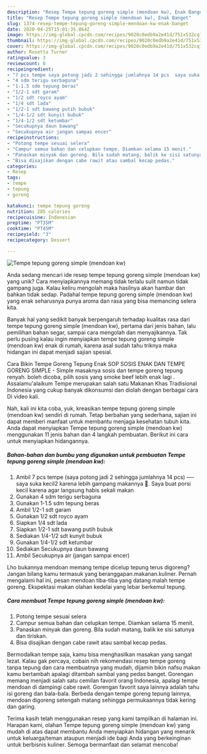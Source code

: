 ```yaml
---
description: "Resep Tempe tepung goreng simple (mendoan kw), Enak Banget"
title: "Resep Tempe tepung goreng simple (mendoan kw), Enak Banget"
slug: 1374-resep-tempe-tepung-goreng-simple-mendoan-kw-enak-banget
date: 2020-04-25T15:01:35.864Z
image: https://img-global.cpcdn.com/recipes/9020c0edb9a2e41d/751x532cq70/tempe-tepung-goreng-simple-mendoan-kw-foto-resep-utama.jpg
thumbnail: https://img-global.cpcdn.com/recipes/9020c0edb9a2e41d/751x532cq70/tempe-tepung-goreng-simple-mendoan-kw-foto-resep-utama.jpg
cover: https://img-global.cpcdn.com/recipes/9020c0edb9a2e41d/751x532cq70/tempe-tepung-goreng-simple-mendoan-kw-foto-resep-utama.jpg
author: Rosetta Turner
ratingvalue: 3
reviewcount: 8
recipeingredient:
- "7 pcs tempe saya potong jadi 2 sehingga jumlahnya 14 pcs  saya suka kecil2 karena lebih gampang makannya  Saya buat porsi kecil karena agar langsung habis sekali makan"
- "4 sdm terigu serbaguna"
- "1-1.5 sdm tepung beras"
- "1/2-1 sdt garam"
- "1/2 sdt royco ayam"
- "1/4 sdt lada"
- "1/2-1 sdt bawang putih bubuk"
- "1/4-1/2 sdt kunyit bubuk"
- "1/4-1/2 sdt ketumbar"
- "Secukupnya daun bawang"
- "Secukupnya air jangan sampai encer"
recipeinstructions:
- "Potong tempe sesuai selera"
- "Campur semua bahan dan celupkan tempe. Diamkan selama 15 menit."
- "Panaskan minyak dan goreng. Bila sudah matang, balik ke sisi satunya dan tiriskan."
- "Bisa disajikan dengan cabe rawit atau sambal kecap pedas."
categories:
- Resep
tags:
- tempe
- tepung
- goreng

katakunci: tempe tepung goreng 
nutrition: 285 calories
recipecuisine: Indonesian
preptime: "PT35M"
cooktime: "PT45M"
recipeyield: "3"
recipecategory: Dessert

---
```



![Tempe tepung goreng simple (mendoan kw)](https://img-global.cpcdn.com/recipes/9020c0edb9a2e41d/751x532cq70/tempe-tepung-goreng-simple-mendoan-kw-foto-resep-utama.jpg)

Anda sedang mencari ide resep tempe tepung goreng simple (mendoan kw) yang unik? Cara menyiapkannya memang tidak terlalu sulit namun tidak gampang juga. Kalau keliru mengolah maka hasilnya akan hambar dan bahkan tidak sedap. Padahal tempe tepung goreng simple (mendoan kw) yang enak seharusnya punya aroma dan rasa yang bisa memancing selera kita.

Banyak hal yang sedikit banyak berpengaruh terhadap kualitas rasa dari tempe tepung goreng simple (mendoan kw), pertama dari jenis bahan, lalu pemilihan bahan segar, sampai cara mengolah dan menyajikannya. Tak perlu pusing kalau ingin menyiapkan tempe tepung goreng simple (mendoan kw) enak di rumah, karena asal sudah tahu triknya maka hidangan ini dapat menjadi sajian spesial.

Cara Bikin Tempe Goreng Tepung Enak SOP SOSIS ENAK DAN TEMPE GORENG SIMPLE - Simple masaknya sosis dan tempe goreng tepung renyah. boleh dicoba, pilih sosis yang smoke beef lebih enak lagi . Assalamu&#39;alaikum Tempe merupakan salah satu Makanan Khas Tradisional Indonesia yang cukup banyak dikonsumsi dan diolah dengan berbagai cara Di video kali.


Nah, kali ini kita coba, yuk, kreasikan tempe tepung goreng simple (mendoan kw) sendiri di rumah. Tetap berbahan yang sederhana, sajian ini dapat memberi manfaat untuk membantu menjaga kesehatan tubuh kita. Anda dapat menyiapkan Tempe tepung goreng simple (mendoan kw) menggunakan 11 jenis bahan dan 4 langkah pembuatan. Berikut ini cara untuk menyiapkan hidangannya.

<!--inarticleads1-->

##### Bahan-bahan dan bumbu yang digunakan untuk pembuatan Tempe tepung goreng simple (mendoan kw):

1. Ambil 7 pcs tempe (saya potong jadi 2 sehingga jumlahnya 14 pcs) —- saya suka kecil2 karena lebih gampang makannya 😬. Saya buat porsi kecil karena agar langsung habis sekali makan
1. Gunakan 4 sdm terigu serbaguna
1. Gunakan 1-1.5 sdm tepung beras
1. Ambil 1/2-1 sdt garam
1. Gunakan 1/2 sdt royco ayam
1. Siapkan 1/4 sdt lada
1. Siapkan 1/2-1 sdt bawang putih bubuk
1. Sediakan 1/4-1/2 sdt kunyit bubuk
1. Gunakan 1/4-1/2 sdt ketumbar
1. Sediakan Secukupnya daun bawang
1. Ambil Secukupnya air (jangan sampai encer)


Lho bukannya mendoan memang tempe dicelup tepung terus digoreng? Jangan bilang kamu termasuk yang beranggapan.makanan.kuliner. Pernah mengalami hal ini, pesan mendoan tiba-tiba yang datang malah tempe goreng. Ekspektasi makan olahan kedelai yang lebar berkemul tepung. 

<!--inarticleads2-->

##### Cara membuat Tempe tepung goreng simple (mendoan kw):

1. Potong tempe sesuai selera
1. Campur semua bahan dan celupkan tempe. Diamkan selama 15 menit.
1. Panaskan minyak dan goreng. Bila sudah matang, balik ke sisi satunya dan tiriskan.
1. Bisa disajikan dengan cabe rawit atau sambal kecap pedas.


Bermodalkan tempe saja, kamu bisa menghasilkan masakan yang sangat lezat. Kalau gak percaya, cobain nih rekomendasi resep tempe goreng tanpa tepung dan cara membuatnya yang mudah, dijamin bikin nafsu makan kamu bertambah apalagi ditambah sambal yang pedas banget. Gorengan memang menjadi salah satu cemilan favorit orang Indonesia, apalagi tempe mendoan di dampingi cabe rawit. Gorengan favorit saya lainnya adalah tahu isi goreng dan bala-bala. Berbeda dengan tempe goreng tepung lainnya, mendoan digoreng setengah matang sehingga permukaannya tidak kering dan garing. 

Terima kasih telah menggunakan resep yang kami tampilkan di halaman ini. Harapan kami, olahan Tempe tepung goreng simple (mendoan kw) yang mudah di atas dapat membantu Anda menyiapkan hidangan yang menarik untuk keluarga/teman ataupun menjadi ide bagi Anda yang berkeinginan untuk berbisnis kuliner. Semoga bermanfaat dan selamat mencoba!
